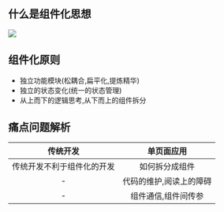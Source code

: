 ## 什么是组件化思想 
![](img/组件化思想.png) 
 
## 组件化原则 
+ 独立功能模块(松耦合,扁平化,提炼精华)  
+ 独立的状态变化(统一的状态管理)  
+ 从上而下的逻辑思考,从下而上的组件拆分 
 
## 痛点问题解析 
传统开发|单页面应用  
:---:|:---:  
传统开发不利于组件化的开发|如何拆分成组件  
-|代码的维护,阅读上的障碍  
-|组件通信,组件间传参  
